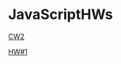 # JavaScriptHWs

<a href="https://merveyavuz.github.io/JavaScriptHWs/Array%20Demo.html" rel="nofollow">CW2</a>

<a href="https://merveyavuz.github.io/JavaScriptHWs/HW%231.html" rel="nofollow">HW#1</a>

